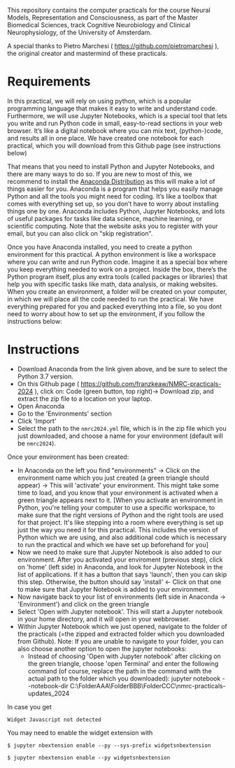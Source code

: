 This repository contains the computer practicals for the course
Neural Models, Representation and Consciousness, as part of the 
Master Biomedical Sciences, track Cognitive Neurobiology and Clinical Neurophysiology, 
of the University of Amsterdam.

A special thanks to Pietro Marchesi  ( https://github.com/pietromarchesi ), the original creator and mastermind of these practicals.


# Requirements
In this practical, we will rely on using python, which is a popular programming language that makes it easy 
to write and understand code.
Furthermore, we will use Jupyter Notebooks, which is a special tool that lets you write and run Python code in small,
easy-to-read sections in your web browser. It’s like a digital notebook where you can mix text, 
(python-)code, and results all in one place. We have created one notebook for each practical, 
which you will download from this Github page (see instructions below)

That means that you need to install Python and Jupyter Notebooks, and there are many ways to do so. 
If you are new to most of this, we recommend to install the [Anaconda Distribution](https://www.anaconda.com/download/) 
as this will make a lot of things easier for you.
Anaconda is a program that helps you easily manage Python and all the tools you might need for coding. 
It’s like a toolbox that comes with everything set up, so you don’t have to worry about installing things one by one. 
Anaconda includes Python, Jupyter Notebooks, and lots of useful packages for tasks like data science, 
machine learning, or scientific computing.
Note that the website asks you to register with your email, but you can also click on "skip registration". 
 
Once you have Anaconda installed, you need to create a python environment for this practical. A python environment is like a workspace where you can write and run Python code. Imagine it as a special box where you keep everything needed to work on a project. Inside the box, there’s the Python program itself, plus any extra tools (called packages or libraries) that help you with specific tasks like math, data analysis, or making websites. When you create an environment, a folder will be created on your computer, in which we will place all the code needed to run the practical. We have everything prepared for you and packed everything into a file, so you dont need to worry about how to set up the environment, if you follow the instructions below:


# Instructions
- Download Anaconda from the link given above, and be sure to select the Python 3.7 version.
- On this Github page ( https://github.com/franzkeaw/NMRC-practicals-2024 ), click on: Code (green button, top right)-> Download zip, and extract the zip file to a location on your laptop.
- Open Anaconda
- Go to the 'Environments' section
- Click 'Import'
- Select the path to the `nmrc2024.yml` file, which is in the zip file which you just downloaded, and choose a name for your environment (default will be `nmrc2024`).

Once your environment has been created:
- In Anaconda on the left you find "environments" -> Click on the environment name which you just created (a green triangle should appear) -> This will 'activate' your environment. This might take some time to load, and you know that your environment is activated when a green triangle appears next to it. [When you activate an environment in Python, you're telling your computer to use a specific workspace, to make sure that the right versions of Python and the right tools are used for that project. It's like stepping into a room where everything is set up just the way you need it for this practical. This includes the version of Python which we are using, and also additional code which is necessary to run the practical and which we have set up beforehand for you]
- Now we need to make sure that Jupyter Notebook is also added to our environment. After you activated your enviroment (previous step), click on 'home' (left side) in Anaconda, and look for Jupyter Notebook in the list of applications. If it has a button that says 'launch', then you can skip this step. Otherwise, the button should say 'install' <- Click on that one to make sure that Jupyter Notebook is added to your environment.
- Now navigate back to your list of environments (left side in Anaconda -> 'Environment') and click on the green triangle 
- Select 'Open with Jupyter notebook'. This will start a Jupyter notebook in your home directory, and it will open in your webbrowser.
- Within Jupyter Notebook which we just opened, navigate to the folder of the practicals (=the zipped and extracted folder which you downloaded from Github). 
    Note: If you are unable to navigate to your folder, you can also choose another option to open the jupyter notebooks:
    - Instead of choosing 'Open with Jupyter notebook' after clicking on the green triangle, choose 'open Terminal' and enter the following command (of course, replace the path in the command with the actual path to the folder which you downloaded):
    jupyter notebook --notebook-dir C:\FolderAAA\FolderBBB\FolderCCC\nmrc-practicals-updates_2024
    


In case you get 

```Widget Javascript not detected```

You may need to enable the widget extension with 

```$ jupyter nbextension enable --py --sys-prefix widgetsnbextension```

```$ jupyter nbextension enable --py widgetsnbextension```
